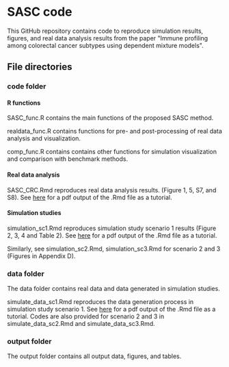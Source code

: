 SASC code
================

This GitHub repository contains code to reproduce simulation results, figures, and real data analysis results from the paper "Immune profiling among colorectal cancer subtypes using dependent mixture models".

## File directories

### code folder

#### R functions

SASC_func.R contains the main functions of the proposed SASC method.

realdata_func.R contains functions for pre- and post-processing of real data analysis and visualization.

comp_func.R contains contains other functions for simulation visualization and comparison with benchmark methods.

#### Real data analysis

SASC_CRC.Rmd reproduces real data analysis results. (Figure 1, 5, S7, and S8). See [here](code/SASC_CRC.pdf) for a pdf output of the .Rmd file as a tutorial.

#### Simulation studies

simulation_sc1.Rmd reproduces simulation study scenario 1 results (Figure 2, 3, 4 and Table 2). See [here](code/simulation_sc1.pdf) for a pdf output of the .Rmd file as a tutorial.

Similarly, see simulation_sc2.Rmd, simulation_sc3.Rmd for scenario 2 and 3 (Figures in Appendix D).

### data folder

The data folder contains real data and data generated in simulation studies.

simulate_data_sc1.Rmd reproduces the data generation process in simulation study scenario 1. See [here](data/simulate_data_sc1.pdf) for a pdf output of the .Rmd file as a tutorial. Codes are also provided for scenario 2 and 3 in simulate_data_sc2.Rmd and simulate_data_sc3.Rmd.

### output folder

The output folder contains all output data, figures, and tables. 











